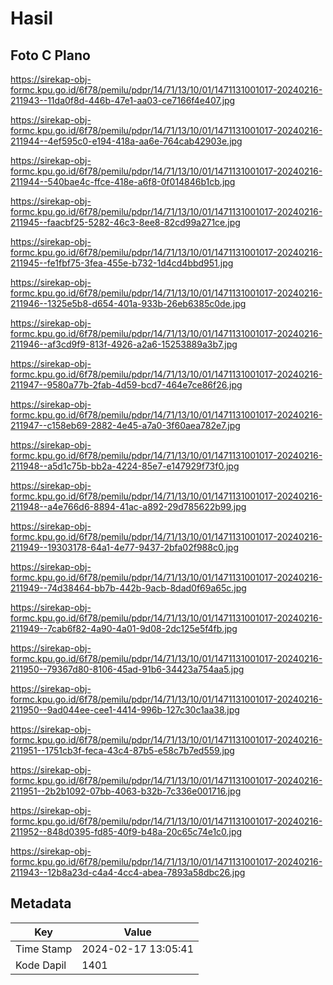 # Hasil

## Foto C Plano

https://sirekap-obj-formc.kpu.go.id/6f78/pemilu/pdpr/14/71/13/10/01/1471131001017-20240216-211943--11da0f8d-446b-47e1-aa03-ce7166f4e407.jpg

https://sirekap-obj-formc.kpu.go.id/6f78/pemilu/pdpr/14/71/13/10/01/1471131001017-20240216-211944--4ef595c0-e194-418a-aa6e-764cab42903e.jpg

https://sirekap-obj-formc.kpu.go.id/6f78/pemilu/pdpr/14/71/13/10/01/1471131001017-20240216-211944--540bae4c-ffce-418e-a6f8-0f014846b1cb.jpg

https://sirekap-obj-formc.kpu.go.id/6f78/pemilu/pdpr/14/71/13/10/01/1471131001017-20240216-211945--faacbf25-5282-46c3-8ee8-82cd99a271ce.jpg

https://sirekap-obj-formc.kpu.go.id/6f78/pemilu/pdpr/14/71/13/10/01/1471131001017-20240216-211945--fe1fbf75-3fea-455e-b732-1d4cd4bbd951.jpg

https://sirekap-obj-formc.kpu.go.id/6f78/pemilu/pdpr/14/71/13/10/01/1471131001017-20240216-211946--1325e5b8-d654-401a-933b-26eb6385c0de.jpg

https://sirekap-obj-formc.kpu.go.id/6f78/pemilu/pdpr/14/71/13/10/01/1471131001017-20240216-211946--af3cd9f9-813f-4926-a2a6-15253889a3b7.jpg

https://sirekap-obj-formc.kpu.go.id/6f78/pemilu/pdpr/14/71/13/10/01/1471131001017-20240216-211947--9580a77b-2fab-4d59-bcd7-464e7ce86f26.jpg

https://sirekap-obj-formc.kpu.go.id/6f78/pemilu/pdpr/14/71/13/10/01/1471131001017-20240216-211947--c158eb69-2882-4e45-a7a0-3f60aea782e7.jpg

https://sirekap-obj-formc.kpu.go.id/6f78/pemilu/pdpr/14/71/13/10/01/1471131001017-20240216-211948--a5d1c75b-bb2a-4224-85e7-e147929f73f0.jpg

https://sirekap-obj-formc.kpu.go.id/6f78/pemilu/pdpr/14/71/13/10/01/1471131001017-20240216-211948--a4e766d6-8894-41ac-a892-29d785622b99.jpg

https://sirekap-obj-formc.kpu.go.id/6f78/pemilu/pdpr/14/71/13/10/01/1471131001017-20240216-211949--19303178-64a1-4e77-9437-2bfa02f988c0.jpg

https://sirekap-obj-formc.kpu.go.id/6f78/pemilu/pdpr/14/71/13/10/01/1471131001017-20240216-211949--74d38464-bb7b-442b-9acb-8dad0f69a65c.jpg

https://sirekap-obj-formc.kpu.go.id/6f78/pemilu/pdpr/14/71/13/10/01/1471131001017-20240216-211949--7cab6f82-4a90-4a01-9d08-2dc125e5f4fb.jpg

https://sirekap-obj-formc.kpu.go.id/6f78/pemilu/pdpr/14/71/13/10/01/1471131001017-20240216-211950--79367d80-8106-45ad-91b6-34423a754aa5.jpg

https://sirekap-obj-formc.kpu.go.id/6f78/pemilu/pdpr/14/71/13/10/01/1471131001017-20240216-211950--9ad044ee-cee1-4414-996b-127c30c1aa38.jpg

https://sirekap-obj-formc.kpu.go.id/6f78/pemilu/pdpr/14/71/13/10/01/1471131001017-20240216-211951--1751cb3f-feca-43c4-87b5-e58c7b7ed559.jpg

https://sirekap-obj-formc.kpu.go.id/6f78/pemilu/pdpr/14/71/13/10/01/1471131001017-20240216-211951--2b2b1092-07bb-4063-b32b-7c336e001716.jpg

https://sirekap-obj-formc.kpu.go.id/6f78/pemilu/pdpr/14/71/13/10/01/1471131001017-20240216-211952--848d0395-fd85-40f9-b48a-20c65c74e1c0.jpg

https://sirekap-obj-formc.kpu.go.id/6f78/pemilu/pdpr/14/71/13/10/01/1471131001017-20240216-211943--12b8a23d-c4a4-4cc4-abea-7893a58dbc26.jpg


## Metadata

| Key        | Value               |
| ---------- | ------------------- |
| Time Stamp | 2024-02-17 13:05:41 |
| Kode Dapil | 1401                |



